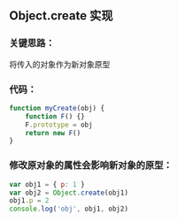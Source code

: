 ## Object.create 实现

### 关键思路：

将传入的对象作为新对象原型

### 代码：

```js
function myCreate(obj) {
	function F() {}
	F.prototype = obj
	return new F()
}
```

### 修改原对象的属性会影响新对象的原型：

```js
var obj1 = { p: 1 }
var obj2 = Object.create(obj1)
obj1.p = 2
console.log('obj', obj1, obj2)
```

<!-- 特殊字符串：用于修改/删除markdown的结尾提示语-->
